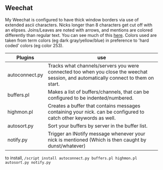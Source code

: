## Weechat

My Weechat is configured to have thick window borders via use of extended ascii characters. Nicks longer than 8 characters get cut off with an elipses. Joins/Leaves are noted with arrows, and mentions are colored differently than regular text. You can see much of this [here](https://u.teknik.io/dnDe8o.webm). Colors used are taken from term colors (eg dark gray/yellow/blue) in preference to 'hard coded' colors (eg color 253).

Plugins | use
--------|----
autoconnect.py 	| Tracks what channels/servers you were connected too when you close the weechat session, and automatically connect to them on start.
buffers.pl 	| Makes a list of buffers/channels, that can be configured to be indented/numbered.
highmon.pl 	| Creates a buffer that contains messages containing your nick. can be configured to catch other keywords as well.
autosort.py	| Sort your buffers by server in the buffer list.
notify.py 	| Trigger an INotify message whenever your nick is mentioned (Which is then caught by dunst/whatever)


to install,  `/script install autoconnect.py buffers.pl highmon.pl autosort.py notify.py`

